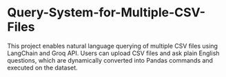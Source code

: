 # Query-System-for-Multiple-CSV-Files
This project enables natural language querying of multiple CSV files using LangChain and Groq API. Users can upload CSV files and ask plain English questions, which are dynamically converted into Pandas commands and executed on the dataset.
